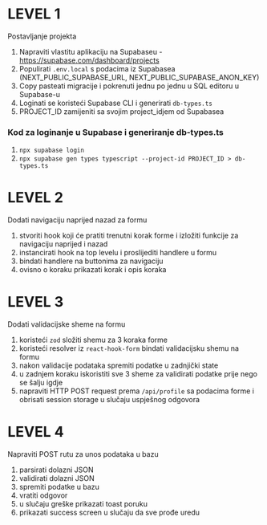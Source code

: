 # LEVEL 1

Postavljanje projekta

1. Napraviti vlastitu aplikaciju na Supabaseu - https://supabase.com/dashboard/projects
2. Populirati `.env.local` s podacima iz Supabasea (NEXT_PUBLIC_SUPABASE_URL, NEXT_PUBLIC_SUPABASE_ANON_KEY)
3. Copy pasteati migracije i pokrenuti jednu po jednu u SQL editoru u Supabase-u 
4. Loginati se koristeći Supabase CLI i generirati `db-types.ts`
5. PROJECT_ID zamijeniti sa svojim project_idjem od Supabasea
### Kod za loginanje u Supabase i generiranje db-types.ts
1. `npx supabase login`
2. `npx supabase gen types typescript --project-id PROJECT_ID > db-types.ts`

# LEVEL 2

Dodati navigaciju naprijed nazad za formu

1. stvoriti hook koji će pratiti trenutni korak forme i izložiti funkcije za navigaciju naprijed i nazad
2. instancirati hook na top levelu i proslijediti handlere u formu
3. bindati handlere na buttonima za navigaciju
4. ovisno o koraku prikazati korak i opis koraka

# LEVEL 3

Dodati validacijske sheme na formu

1. koristeći `zod` složiti shemu za 3 koraka forme
2. koristeći resolver iz `react-hook-form` bindati validacijsku shemu na formu
3. nakon validacije podataka spremiti podatke u zadnjički state
4. u zadnjem koraku iskoristiti sve 3 sheme za validirati podatke prije nego se šalju igdje
5. napraviti HTTP POST request prema `/api/profile` sa podacima forme i obrisati session storage u slučaju uspješnog odgovora

# LEVEL 4

Napraviti POST rutu za unos podataka u bazu

1. parsirati dolazni JSON
2. validirati dolazni JSON
3. spremiti podatke u bazu
4. vratiti odgovor
5. u slučaju greške prikazati toast poruku
6. prikazati success screen u slučaju da sve prođe uredu
